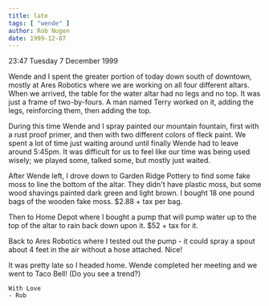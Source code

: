 ```yaml
---
title: late
tags: [ "wende" ]
author: Rob Nugen
date: 1999-12-07
---
```


<p class=date>23:47 Tuesday 7 December 1999</p>

Wende and I spent the greater portion of today down south of downtown,
mostly at Ares Robotics where we are working on all four different
altars.  When we arrived, the table for the water altar had no legs and
no top. It was just a frame of two-by-fours.  A man named Terry worked
on it, adding the legs, reinforcing them, then adding the top.

During this time Wende and I spray painted our mountain fountain, first
with a rust proof primer, and then with two different colors of fleck
paint.  We spent a lot of time just waiting around until finally Wende
had to leave around 5:45pm.  It was difficult for us to feel like our
time was being used wisely; we played some, talked some, but mostly just
waited.

After Wende left, I drove down to Garden Ridge Pottery to find some fake
moss to line the bottom of the altar.  They didn't have plastic moss,
but some wood shavings painted dark green and light brown.  I bought 18
one pound bags of the wooden fake moss.  $2.88 + tax per bag.

Then to Home Depot where I bought a pump that will pump water up to the
top of the altar to rain back down upon it.  $52 + tax for it.

Back to Ares Robotics where I tested out the pump - it could spray a
spout about 4 feet in the air without a hose attached.  Nice!

It was pretty late so I headed home.  Wende completed her meeting and we
went to Taco Bell!  (Do you see a trend?)

	With Love
	- Rob

